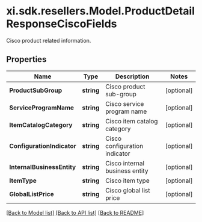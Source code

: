 # xi.sdk.resellers.Model.ProductDetailResponseCiscoFields
Cisco product related information.

## Properties

Name | Type | Description | Notes
------------ | ------------- | ------------- | -------------
**ProductSubGroup** | **string** | Cisco product sub-group | [optional] 
**ServiceProgramName** | **string** | Cisco service program name | [optional] 
**ItemCatalogCategory** | **string** | Cisco item catalog category | [optional] 
**ConfigurationIndicator** | **string** | Cisco configuration indicator | [optional] 
**InternalBusinessEntity** | **string** | Cisco internal business entity | [optional] 
**ItemType** | **string** | Cisco item type | [optional] 
**GlobalListPrice** | **string** | Cisco global list price | [optional] 

[[Back to Model list]](../README.md#documentation-for-models) [[Back to API list]](../README.md#documentation-for-api-endpoints) [[Back to README]](../README.md)

